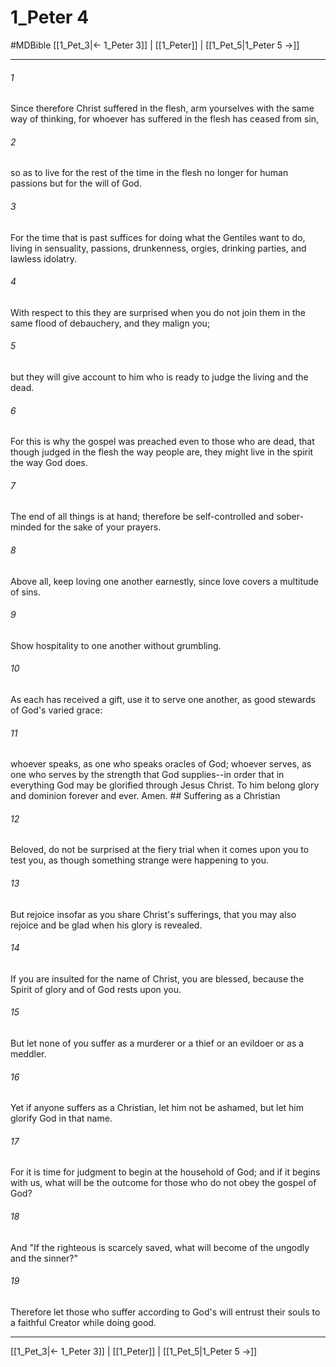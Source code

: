 # 1_Peter 4
#MDBible
[[1_Pet_3|← 1_Peter 3]] | [[1_Peter]] | [[1_Pet_5|1_Peter 5 →]]

***

###### 1 
Since therefore Christ suffered in the flesh, arm yourselves with the same way of thinking, for whoever has suffered in the flesh has ceased from sin, 

###### 2 
so as to live for the rest of the time in the flesh no longer for human passions but for the will of God. 

###### 3 
For the time that is past suffices for doing what the Gentiles want to do, living in sensuality, passions, drunkenness, orgies, drinking parties, and lawless idolatry. 

###### 4 
With respect to this they are surprised when you do not join them in the same flood of debauchery, and they malign you; 

###### 5 
but they will give account to him who is ready to judge the living and the dead. 

###### 6 
For this is why the gospel was preached even to those who are dead, that though judged in the flesh the way people are, they might live in the spirit the way God does. 

###### 7 
The end of all things is at hand; therefore be self-controlled and sober-minded for the sake of your prayers. 

###### 8 
Above all, keep loving one another earnestly, since love covers a multitude of sins. 

###### 9 
Show hospitality to one another without grumbling. 

###### 10 
As each has received a gift, use it to serve one another, as good stewards of God's varied grace: 

###### 11 
whoever speaks, as one who speaks oracles of God; whoever serves, as one who serves by the strength that God supplies--in order that in everything God may be glorified through Jesus Christ. To him belong glory and dominion forever and ever. Amen. ## Suffering as a Christian 

###### 12 
Beloved, do not be surprised at the fiery trial when it comes upon you to test you, as though something strange were happening to you. 

###### 13 
But rejoice insofar as you share Christ's sufferings, that you may also rejoice and be glad when his glory is revealed. 

###### 14 
If you are insulted for the name of Christ, you are blessed, because the Spirit of glory and of God rests upon you. 

###### 15 
But let none of you suffer as a murderer or a thief or an evildoer or as a meddler. 

###### 16 
Yet if anyone suffers as a Christian, let him not be ashamed, but let him glorify God in that name. 

###### 17 
For it is time for judgment to begin at the household of God; and if it begins with us, what will be the outcome for those who do not obey the gospel of God? 

###### 18 
And "If the righteous is scarcely saved, what will become of the ungodly and the sinner?" 

###### 19 
Therefore let those who suffer according to God's will entrust their souls to a faithful Creator while doing good. 

***

[[1_Pet_3|← 1_Peter 3]] | [[1_Peter]] | [[1_Pet_5|1_Peter 5 →]]
